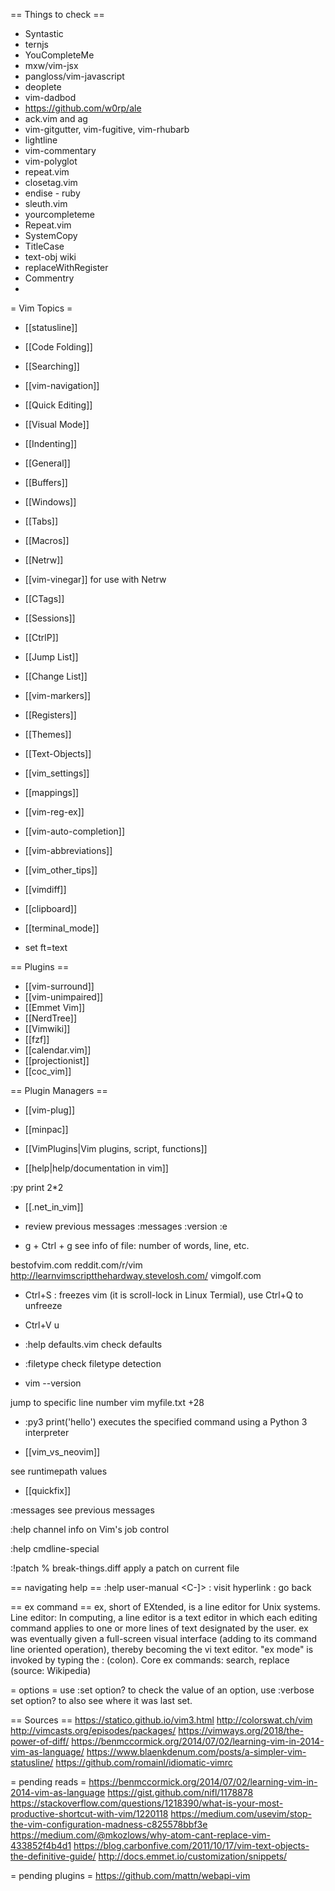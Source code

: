 == Things to check ==
* Syntastic
* ternjs
* YouCompleteMe
* mxw/vim-jsx
* pangloss/vim-javascript
* deoplete
* vim-dadbod
* https://github.com/w0rp/ale
* ack.vim and ag
* vim-gitgutter, vim-fugitive, vim-rhubarb
* lightline
* vim-commentary
* vim-polyglot
* repeat.vim
* closetag.vim
* endise - ruby
* sleuth.vim
* yourcompleteme
* Repeat.vim
* SystemCopy
* TitleCase
* text-obj wiki
* replaceWithRegister
* Commentry
*

= Vim Topics =
* [[statusline]]
* [[Code Folding]]
* [[Searching]]
* [[vim-navigation]]
* [[Quick Editing]]
* [[Visual Mode]]
* [[Indenting]]
* [[General]]
* [[Buffers]]
* [[Windows]]
* [[Tabs]]
* [[Macros]]
* [[Netrw]]
* [[vim-vinegar]] for use with Netrw
* [[CTags]]
* [[Sessions]]
* [[CtrlP]]
* [[Jump List]]
* [[Change List]]
* [[vim-markers]]
* [[Registers]]
* [[Themes]]
* [[Text-Objects]]
* [[vim_settings]]
* [[mappings]]
* [[vim-reg-ex]]
* [[vim-auto-completion]]
* [[vim-abbreviations]]
* [[vim_other_tips]]
* [[vimdiff]]
* [[clipboard]]
* [[terminal_mode]]

* set ft=text

== Plugins ==
* [[vim-surround]]
* [[vim-unimpaired]]
* [[Emmet Vim]]
* [[NerdTree]]
* [[Vimwiki]]
* [[fzf]]
* [[calendar.vim]]
* [[projectionist]]
* [[coc_vim]]

== Plugin Managers ==
* [[vim-plug]]
* [[minpac]]

* [[VimPlugins|Vim plugins, script, functions]]
* [[help|help/documentation in vim]]

:py print 2*2


* [[.net_in_vim]]

* review previous messages
:messages
:version
:e
* g + Ctrl + g
see info of file: number of words, line, etc.

bestofvim.com
reddit.com/r/vim
http://learnvimscriptthehardway.stevelosh.com/
vimgolf.com


* Ctrl+S : freezes vim (it is scroll-lock in Linux Termial), use Ctrl+Q to unfreeze
* Ctrl+V u <FA unicode number >

* :help defaults.vim
check defaults
* :filetype
check filetype detection
* vim --version

jump to specific line number
vim myfile.txt +28

* :py3 print('hello')
executes the specified command using a Python 3 interpreter

* [[vim_vs_neovim]]

see runtimepath values

* [[quickfix]]


:messages
see previous messages


:help channel
info on Vim's job control

:help cmdline-special

:!patch % break-things.diff
apply a patch on current file



== navigating help ==
:help user-manual
<C-]> : visit hyperlink
<C-o> : go back

== ex command ==
ex, short of EXtended, is a line editor for Unix systems.
Line editor: In computing, a line editor is a text editor in which each editing command applies to one or more lines of text designated by the user.
ex was eventually given a full-screen visual interface (adding to its command line oriented operation), thereby becoming the vi text editor.
"ex mode" is invoked by typing the : (colon).
Core ex commands: search, replace
(source: Wikipedia)


= options =
use :set option? to check the value of an option,
use :verbose set option? to also see where it was last set.

== Sources ==
https://statico.github.io/vim3.html
http://colorswat.ch/vim
http://vimcasts.org/episodes/packages/
https://vimways.org/2018/the-power-of-diff/
https://benmccormick.org/2014/07/02/learning-vim-in-2014-vim-as-language/
https://www.blaenkdenum.com/posts/a-simpler-vim-statusline/
https://github.com/romainl/idiomatic-vimrc

= pending reads =
https://benmccormick.org/2014/07/02/learning-vim-in-2014-vim-as-language
https://gist.github.com/nifl/1178878
https://stackoverflow.com/questions/1218390/what-is-your-most-productive-shortcut-with-vim/1220118
https://medium.com/usevim/stop-the-vim-configuration-madness-c825578bbf3e
https://medium.com/@mkozlows/why-atom-cant-replace-vim-433852f4b4d1
https://blog.carbonfive.com/2011/10/17/vim-text-objects-the-definitive-guide/
http://docs.emmet.io/customization/snippets/

= pending plugins =
https://github.com/mattn/webapi-vim
